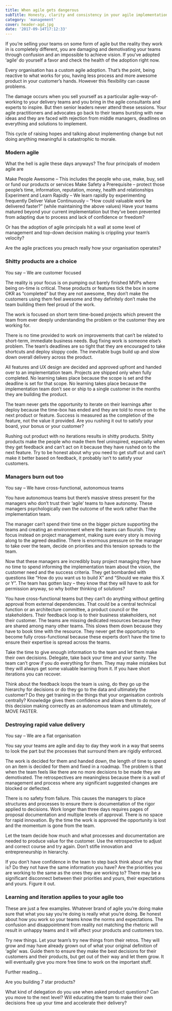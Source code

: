 ```yaml
---
title: When agile gets dangerous
subTitle: Honesty, clarity and consistency in your agile implementation
category: 'management'
cover: header-agd.jpg
date: '2017-09-14T17:12:33'
---
```


If you’re selling your teams on some form of agile but the reality they work in is completely different, you are damaging and demotivating your teams through confusion and an impossible to achieve vision. If you’ve adopted ‘agile’ do yourself a favor and check the health of the adoption right now.

Every organisation has a custom agile adoption. That’s the point, being reactive to what works for you, having less process and more awesome product in your customer’s hands. However this flexibility can cause problems.

The damage occurs when you sell yourself as a particular agile-way-of-working to your delivery teams and you bring in the agile consultants and experts to inspire. But then senior leaders never attend these sessions. Your agile practitioners and advocates go back to their teams bursting with new ideas and they are faced with rejection from middle managers, deadlines on everything and solutions to implement.

This cycle of raising hopes and talking about implementing change but not doing anything meaningful is catastrophic to morale.

### Modern agile

What the hell is agile these days anyways? The four principals of modern agile are

Make People Awesome – This includes the people who use, make, buy, sell or fund our products or services
Make Safety a Prerequisite – protect those people’s time, information, reputation, money, health and relationships
Experiment and Learn Rapidly – We learn rapidly by experimenting frequently
Deliver Value Continuously – “How could valuable work be delivered faster?” (while maintaining the above values)
Have your teams matured beyond your current implementation but they’ve been prevented from adapting due to process and lack of confidence or freedom?

Or has the adoption of agile principals hit a wall at some level of management and top-down decision making is crippling your team’s velocity?

Are the agile practices you preach really how your organisation operates?

### Shitty products are a choice

You say – We are customer focused

The reality is your focus is on pumping out barely finished MVPs where being on-time is critical. These products or features tick the box in some OKR as “completed” but they are not awesome, they don’t make the customers using them feel awesome and they definitely don’t make the team building them feel proud of the work.

The work is focused on short term time-boxed projects which prevent the team from ever deeply understanding the problem or the customer they are working for.

There is no time provided to work on improvements that can’t be related to short-term, immediate business needs. Bug fixing work is someone else’s problem. The team’s deadlines are so tight that they are encouraged to take shortcuts and deploy sloppy code. The inevitable bugs build up and slow down overall delivery across the product.

All features and UX design are decided and approved upfront and handed over to an implementation team. Projects are shipped only when fully completed. No learning takes place because the scope is set and the deadline is set for that scope. No learning takes place because the implementation team don’t see or ship to a single customer in the months they are building the product.

The team never gets the opportunity to iterate on their learnings after deploy because the time-box has ended and they are told to move on to the next product or feature. Success is measured as the completion of the feature, not the value it provided. Are you rushing it out to satisfy your board, your bonus or your customer?

Rushing out product with no iterations results in shitty products. Shitty products make the people who made them feel uninspired, especially when they get feedback and can’t act on it because they have rushed on to the next feature. Try to be honest about why you need to get stuff out and can’t make it better based on feedback, it probably isn’t to satisfy your customers.

### Managers burn out too

You say – We have cross-functional, autonomous teams

You have autonomous teams but there’s massive stress present for the managers who don’t trust their ‘agile’ teams to have autonomy. These managers psychologically own the outcome of the work rather than the implementation team.

The manager can’t spend their time on the bigger picture supporting the teams and creating an environment where the teams can flourish. They focus instead on project management, making sure every story is moving along to the agreed deadline. There is enormous pressure on the manager to take over the team, decide on priorities and this tension spreads to the team.

Now that these managers are incredibly busy project managing they have no time to spend informing the implementation team about the vision, the customer need and the success criteria. They get bombarded with questions like “How do you want us to build X” and “Should we make this X or Y”. The team has gotten lazy – they know that they will have to ask for permission anyway, so why bother thinking of solutions?

You have cross-functional teams but they can’t do anything without getting approval from external dependencies. That could be a central technical function or an architecture committee, a product council or the stakeholders. Their feedback loop is to their business stakeholders, not their customer. The teams are missing dedicated resources because they are shared among many other teams. This slows them down because they have to book time with the resource. They never get the opportunity to become fully cross-functional because these experts don’t have the time to ensure their expertise is spread across the teams.

Take the time to give enough information to the team and let them make their own decisions. Delegate, take back your time and your sanity. The team can’t grow if you do everything for them. They may make mistakes but they will always get some valuable learning from it. If you have short iterations you can recover.

Think about the feedback loops the team is using, do they go up the hierarchy for decisions or do they go to the data and ultimately the customer? Do they get training in the things that your organisation controls centrally? Knowledge gives them confidence and allows them to do more of this decision making correctly as an autonomous team and ultimately, MOVE FASTER.

### Destroying rapid value delivery

You say – We are a flat organisation

You say your teams are agile and day to day they work in a way that seems to look the part but the processes that surround them are rigidly enforced.

The work is decided for them and handed down, the length of time to spend on an item is decided for them and fixed in a roadmap. The problem is that when the team feels like there are no more decisions to be made they are demotivated. The retrospectives are meaningless because there is a wall of management and process where any significant suggested changes are blocked or deflected.

There is no safety from failure. This causes the managers to place structures and processes to ensure there is documentation of the rigor applied to decisions. Work longer than three days requires pages of proposal documentation and multiple levels of approval. There is no space for rapid innovation. By the time the work is approved the opportunity is lost and the momentum is gone from the team.

Let the team decide how much and what processes and documentation are needed to produce value for the customer. Use the retrospective to adjust and correct course and try again. Don’t stifle innovation and entrepreneurship in hierarchy.

If you don’t have confidence in the team to step back think about why that is? Do they not have the same information you have? Are the priorities you are working to the same as the ones they are working to? There may be a significant disconnect between their priorities and yours, their expectations and yours. Figure it out.

### Learning and iteration applies to your agile too

These are just a few examples. Whatever brand of agile you’re doing make sure that what you say you’re doing is really what you’re doing. Be honest about how you work so your teams know the norms and expectations. The confusion and disappointment from reality not matching the rhetoric will result in unhappy teams and it will affect your products and customers too.

Try new things. Let your team’s try new things from their retros. They will grow and may have already grown out of what your original definition of ‘agile’ was. Guide them to ensure they make the best decisions for their customers and their products, but get out of their way and let them grow. It will eventually give you more free time to work on the important stuff.

Further reading…

Are you building 7 star products?

What kind of delegation do you use when asked product questions? Can you move to the next level? Will educating the team to make their own decisions free up your time and accelerate their delivery?
